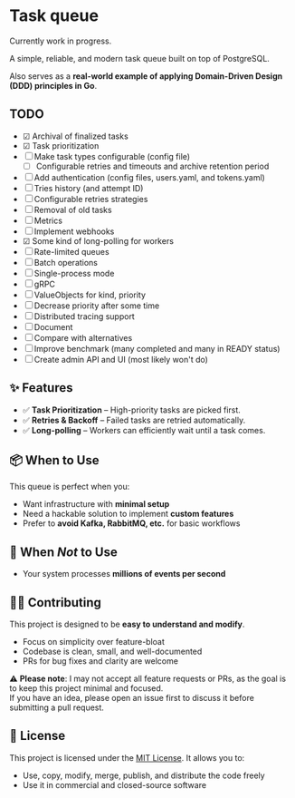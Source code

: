# Task queue
Currently work in progress.

A simple, reliable, and modern task queue built on top of PostgreSQL.

Also serves as a **real-world example of applying Domain-Driven Design (DDD) principles in Go**.

## TODO
- ☑ Archival of finalized tasks
- ☑ Task prioritization
- ☐ Make task types configurable (config file)
  - ☐ Configurable retries and timeouts and archive retention period
- ☐ Add authentication (config files, users.yaml, and tokens.yaml)
- ☐ Tries history (and attempt ID)
- ☐ Configurable retries strategies
- ☐ Removal of old tasks
- ☐ Metrics
- ☐ Implement webhooks
- ☑ Some kind of long-polling for workers
- ☐ Rate-limited queues
- ☐ Batch operations
- ☐ Single-process mode
- ☐ gRPC
- ☐ ValueObjects for kind, priority
- ☐ Decrease priority after some time
- ☐ Distributed tracing support
- ☐ Document
- ☐ Compare with alternatives
- ☐ Improve benchmark (many completed and many in READY status)
- ☐ Create admin API and UI (most likely won't do)

## ✨ Features

- ✅ **Task Prioritization** – High-priority tasks are picked first.
- ✅ **Retries & Backoff** – Failed tasks are retried automatically.
- ✅ **Long-polling** – Workers can efficiently wait until a task comes.

## 📦 When to Use

This queue is perfect when you:

- Want infrastructure with **minimal setup**
- Need a hackable solution to implement **custom features**
- Prefer to **avoid Kafka, RabbitMQ, etc.** for basic workflows

## 🚫 When *Not* to Use

- Your system processes **millions of events per second**

## 👷‍♂️ Contributing

This project is designed to be **easy to understand and modify**.

- Focus on simplicity over feature-bloat
- Codebase is clean, small, and well-documented
- PRs for bug fixes and clarity are welcome

⚠️ **Please note**: I may not accept all feature requests or PRs, as the goal is to keep this project minimal and focused.  
If you have an idea, please open an issue first to discuss it before submitting a pull request.

## 📄 License

This project is licensed under the [MIT License](LICENSE). It allows you to:

- Use, copy, modify, merge, publish, and distribute the code freely
- Use it in commercial and closed-source software
